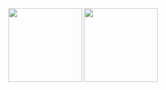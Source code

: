 
<div>
      <a href="https://github.com/GuilhermeMPCosta"></a>
      <img height="150em" src="https://github-readme-stats.vercel.app/api?username=GuilhermeMPCosta&show_icons=true&theme=cobalt">
      <img height="150em" src="https://github-readme-stats.vercel.app/api/top-langs?username=GuilhermeMPCosta&show_icons=true&theme=cobalt">
</div>
